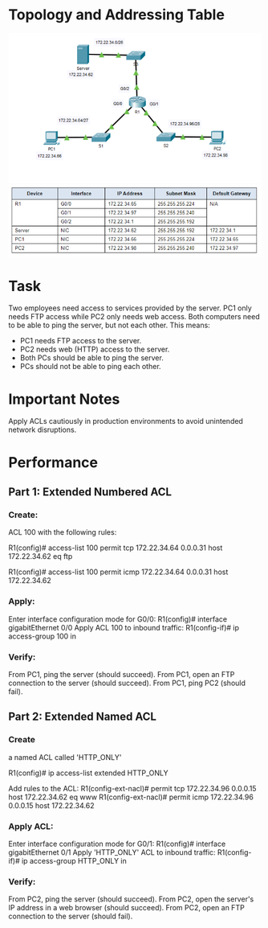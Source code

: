 # Topology and Addressing Table
![ACLs_5.4.12](/Images/PT_5.4.12_1.png)
![ACLs_5.4.12](/Images/PT_5.4.12_2.png)

# Task
Two employees need access to services provided by the server. PC1 only needs FTP access while PC2 only needs web access. Both computers need to be able to ping the server, but not each other.
This means: 
- PC1 needs FTP access to the server.
- PC2 needs web (HTTP) access to the server.
- Both PCs should be able to ping the server.
- PCs should not be able to ping each other.

# Important Notes
Apply ACLs cautiously in production environments to avoid unintended network disruptions.

# Performance
## Part 1: Extended Numbered ACL

### Create: 

ACL 100 with the following rules:

R1(config)# access-list 100 permit tcp 172.22.34.64 0.0.0.31 host 172.22.34.62 eq ftp

R1(config)# access-list 100 permit icmp 172.22.34.64 0.0.0.31 host 172.22.34.62

### Apply: 

Enter interface configuration mode for G0/0: R1(config)# interface gigabitEthernet 0/0
Apply ACL 100 to inbound traffic: R1(config-if)# ip access-group 100 in

### Verify:

From PC1, ping the server (should succeed).
From PC1, open an FTP connection to the server (should succeed).
From PC1, ping PC2 (should fail).

## Part 2: Extended Named ACL
### Create
a named ACL called 'HTTP_ONLY'

R1(config)# ip access-list extended HTTP_ONLY

Add rules to the ACL:
R1(config-ext-nacl)# permit tcp 172.22.34.96 0.0.0.15 host 172.22.34.62 eq www
R1(config-ext-nacl)# permit icmp 172.22.34.96 0.0.0.15 host 172.22.34.62 

### Apply ACL:

Enter interface configuration mode for G0/1: R1(config)# interface gigabitEthernet 0/1
Apply 'HTTP_ONLY' ACL to inbound traffic: R1(config-if)# ip access-group HTTP_ONLY in

### Verify:

From PC2, ping the server (should succeed).
From PC2, open the server's IP address in a web browser (should succeed).
From PC2, open an FTP connection to the server (should fail).

